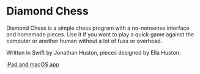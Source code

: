 # Diamond Chess

Diamond Chess is a simple chess program with a no-nonsense interface and homemade pieces. Use it if you want to play a quick game against the computer or another human without a lot of fuss or overhead.

Written in Swift by Jonathan Huston, pieces designed by Ella Huston.

<a href="https://apps.apple.com/app/id1566324182">iPad and macOS app</a>













